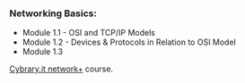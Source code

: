 ### Networking Basics:
* Module 1.1 - OSI and TCP/IP Models
* Module 1.2 - Devices & Protocols in Relation to OSI Model
* Module 1.3 

[Cybrary.it network+](https://www.cybrary.it/course/comptia-network-plus/) course.

